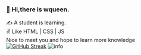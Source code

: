 ### 👋 Hi,there is wqueen.
 ✍ A student is learning. <br>
 ✌ Like HTML | CSS | JS <br>
 Nice to meet you and hope to learn more knowledge <br>
[![GitHub Streak](https://github-readme-streak-stats.herokuapp.com/?user=6excellent6)](https://git.io/streak-stats)
![info](https://github-readme-stats.vercel.app/api?username=6excellent6)




